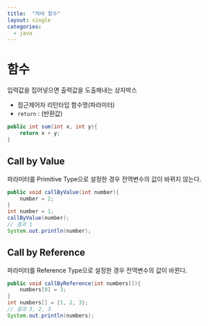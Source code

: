 ```yaml
---
title:  "자바 함수"
layout: single
categories:
  - java
---
```


# 함수
입력값을 집어넣으면 출력값을 도출해내는 상자박스
- 접근제어자 리턴타입 함수명(파라미터)
- `return` : (반환값)
```java
public int sum(int x, int y){
    return x + y; 
}
```

## Call by Value
파라미터를 Primitive Type으로 설정한 경우 전역변수의 값이 바뀌지 않는다.
```java
public void callByValue(int number){
    number = 2;
}
int number = 1;
callByValue(number);
// 결과 1
System.out.println(number);
```

## Call by Reference
파라미터를 Reference Type으로 설정한 경우 전역변수의 값이 바뀐다.
```java
public void callByReference(int numbers[]){
    numbers[0] = 3;
}
int numbers[] = {1, 2, 3};
// 결과 3, 2, 3
System.out.println(numbers);
```

